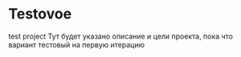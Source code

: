 # Testovoe
test project
Тут будет указано описание и цели проекта, пока что вариант тестовый на первую итерацию
